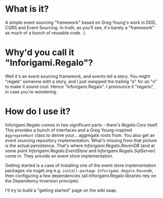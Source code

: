 What is it?
===========
A simple event sourcing "framework" based on Greg Young's work in DDD, CQRS and Event Sourcing. In truth, as you'll see, it's barely a "framework" as much of a bunch of reusable code. :)

Why'd you call it "Inforigami.Regalo"?
===========================
Well it's an event sourcing framework, and events tell a story. You might "regale" someone with a story, and I just swopped the trailing "e" for an "o" to make it sound cool. Hence "Inforigami.Regalo". I pronounce it "regarlo", in case you're wondering.

How do I use it?
================
Inforigami.Regalo comes in two significant parts - there's _Regalo.Core_ itself. This provides a bunch of interfaces and a Greg Young-inspired `AggregateRoot` class to derive your... aggregate roots from. You also get an event sourcing repository implementation. What's missing from that picture is the actual persistence. That's where _Inforigami.Regalo.RavenDB_ (and at some point _Inforigami.Regalo.EventStore_ and _Inforigami.Regalo.SqlServer_) come in. They provide an event store implementation.

Getting started is a case of installing one of the event store implementation packages via nuget.org e.g. `install-package Inforigami.Regalo.Ravendb`, then configuring a few dependencies (all Inforigami.Regalo libraries rely on the Dependency Inversion principle).

I'll try to build a "getting started" page on the wiki asap.
